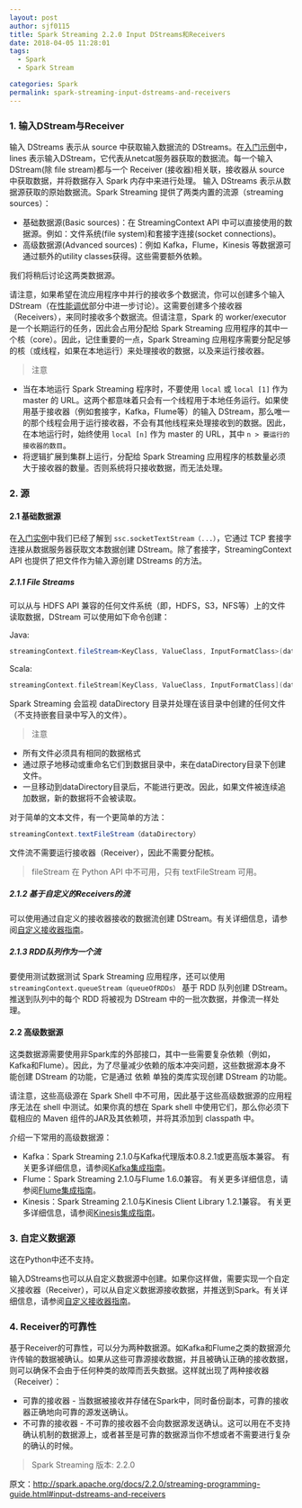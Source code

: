 ```yaml
---
layout: post
author: sjf0115
title: Spark Streaming 2.2.0 Input DStreams和Receivers
date: 2018-04-05 11:28:01
tags:
  - Spark
  - Spark Stream

categories: Spark
permalink: spark-streaming-input-dstreams-and-receivers
---
```


### 1. 输入DStream与Receiver

输入 DStreams 表示从 source 中获取输入数据流的 DStreams。在[入门示例](http://smartsi.club/2018/04/02/spark-streaming-first-example/)中，lines 表示输入DStream，它代表从netcat服务器获取的数据流。每一个输入DStream(除 file stream)都与一个 Receiver (接收器)相关联，接收器从 source 中获取数据，并将数据存入 Spark 内存中来进行处理。
输入 DStreams 表示从数据源获取的原始数据流。Spark Streaming 提供了两类内置的流源（streaming sources）：
- 基础数据源(Basic sources)：在 StreamingContext API 中可以直接使用的数据源。例如：文件系统(file system)和套接字连接(socket connections)。
- 高级数据源(Advanced sources)：例如 Kafka，Flume，Kinesis 等数据源可通过额外的utility classes获得。这些需要额外依赖。

我们将稍后讨论这两类数据源。

请注意，如果希望在流应用程序中并行的接收多个数据流，你可以创建多个输入 DStream（在[性能调优](http://spark.apache.org/docs/2.2.0/streaming-programming-guide.html#level-of-parallelism-in-data-receiving)部分中进一步讨论）。这需要创建多个接收器（Receivers），来同时接收多个数据流。但请注意，Spark 的 worker/executor 是一个长期运行的任务，因此会占用分配给 Spark Streaming 应用程序的其中一个核（core）。因此，记住重要的一点，Spark Streaming 应用程序需要分配足够的核（或线程，如果在本地运行）来处理接收的数据，以及来运行接收器。

>注意
- 当在本地运行 Spark Streaming 程序时，不要使用 `local` 或 `local [1]` 作为 master 的 URL。这两个都意味着只会有一个线程用于本地任务运行。如果使用基于接收器（例如套接字，Kafka，Flume等）的输入 DStream，那么唯一的那个线程会用于运行接收器，不会有其他线程来处理接收到的数据。因此，在本地运行时，始终使用 `local [n]` 作为 master 的 URL，其中 `n > 要运行的接收器的数目`。
- 将逻辑扩展到集群上运行，分配给 Spark Streaming 应用程序的核数量必须大于接收器的数量。否则系统将只接收数据，而无法处理。

### 2. 源

#### 2.1 基础数据源

在[入门实例](http://smartsi.club/2018/04/02/spark-streaming-first-example/)中我们已经了解到 `ssc.socketTextStream（...）`，它通过 TCP 套接字连接从数据服务器获取文本数据创建 DStream。除了套接字，StreamingContext API 也提供了把文件作为输入源创建 DStreams 的方法。

##### 2.1.1 File Streams

可以从与 HDFS API 兼容的任何文件系统（即，HDFS，S3，NFS等）上的文件读取数据，DStream 可以使用如下命令创建：

Java:
```Java
streamingContext.fileStream<KeyClass, ValueClass, InputFormatClass>(dataDirectory);
```
Scala:
```scala
streamingContext.fileStream[KeyClass, ValueClass, InputFormatClass](dataDirectory)
```
Spark Streaming 会监视 dataDirectory 目录并处理在该目录中创建的任何文件（不支持嵌套目录中写入的文件）。

>注意
- 所有文件必须具有相同的数据格式
- 通过原子地移动或重命名它们到数据目录中，来在dataDirectory目录下创建文件。
- 一旦移动到dataDirectory目录后，不能进行更改。因此，如果文件被连续追加数据，新的数据将不会被读取。

对于简单的文本文件，有一个更简单的方法：
```java
streamingContext.textFileStream（dataDirectory）
```
文件流不需要运行接收器（Receiver），因此不需要分配核。

> fileStream 在 Python API 中不可用，只有 textFileStream 可用。

##### 2.1.2 基于自定义的Receivers的流

可以使用通过自定义的接收器接收的数据流创建 DStream。有关详细信息，请参阅[自定义接收器指南](http://spark.apache.org/docs/2.2.0/streaming-custom-receivers.html)。

##### 2.1.3 RDD队列作为一个流

要使用测试数据测试 Spark Streaming 应用程序，还可以使用 `streamingContext.queueStream（queueOfRDDs）` 基于 RDD 队列创建 DStream。 推送到队列中的每个 RDD 将被视为 DStream 中的一批次数据，并像流一样处理。

#### 2.2 高级数据源

这类数据源需要使用非Spark库的外部接口，其中一些需要复杂依赖（例如，Kafka和Flume）。因此，为了尽量减少依赖的版本冲突问题，这些数据源本身不能创建 DStream 的功能，它是通过 依赖 单独的类库实现创建 DStream 的功能。

请注意，这些高级源在 Spark Shell 中不可用，因此基于这些高级数据源的应用程序无法在 shell 中测试。如果你真的想在 Spark shell 中使用它们，那么你必须下载相应的 Maven 组件的JAR及其依赖项，并将其添加到 classpath 中。

介绍一下常用的高级数据源：
- Kafka：Spark Streaming 2.1.0与Kafka代理版本0.8.2.1或更高版本兼容。 有关更多详细信息，请参阅[Kafka集成指南](http://spark.apache.org/docs/2.2.0/streaming-kafka-integration.html)。
- Flume：Spark Streaming 2.1.0与Flume 1.6.0兼容。 有关更多详细信息，请参阅[Flume集成指南](http://spark.apache.org/docs/2.2.0/streaming-flume-integration.html)。
- Kinesis：Spark Streaming 2.1.0与Kinesis Client Library 1.2.1兼容。 有关更多详细信息，请参阅[Kinesis集成指南](http://spark.apache.org/docs/2.2.0/streaming-kinesis-integration.html)。


### 3. 自定义数据源

这在Python中还不支持。

输入DStreams也可以从自定义数据源中创建。如果你这样做，需要实现一个自定义接收器（Receiver），可以从自定义数据源接收数据，并推送到Spark。有关详细信息，请参阅[自定义接收器指南](http://spark.apache.org/docs/2.2.0/streaming-custom-receivers.html)。

### 4. Receiver的可靠性

基于Receiver的可靠性，可以分为两种数据源。如Kafka和Flume之类的数据源允许传输的数据被确认。如果从这些可靠源接收数据，并且被确认正确的接收数据，则可以确保不会由于任何种类的故障而丢失数据。这样就出现了两种接收器（Receiver）：
- 可靠的接收器 - 当数据被接收并存储在Spark中，同时备份副本，可靠的接收器正确地向可靠的源发送确认。
- 不可靠的接收器 - 不可靠的接收器不会向数据源发送确认。这可以用在不支持确认机制的数据源上，或者甚至是可靠的数据源当你不想或者不需要进行复杂的确认的时候。

> Spark Streaming 版本: 2.2.0

原文：http://spark.apache.org/docs/2.2.0/streaming-programming-guide.html#input-dstreams-and-receivers
